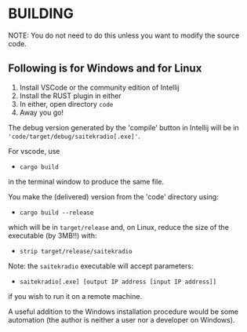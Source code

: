 # BUILDING

NOTE: You do not need to do this unless you want to modify the source code.

## Following is for Windows and for Linux

1. Install VSCode or the community edition of Intellij
2. Install the RUST plugin in either
3. In either, open directory `code`
5. Away you go!

The debug version generated by the 'compile' button in Intellij will be in
`'code/target/debug/saitekradio[.exe]'`. 

For vscode, use 

- `cargo build`

in the terminal window to produce the same file.

You make the (delivered) version from the 'code' directory using:

- `cargo build --release`

which will be in `target/release`
and, on Linux, reduce the size of the executable (by 3MB!!) with:

- `strip target/release/saitekradio`


Note: the `saitekradio` executable will accept parameters:

- `saitekradio[.exe] [output IP address [input IP address]]`

if you wish to run it on a remote machine.

A useful addition to the Windows installation procedure would be some automation (the author is
neither a user nor a developer on Windows).

